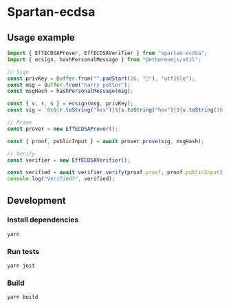 # Spartan-ecdsa

## Usage example

```typescript
import { EffECDSAProver, EffECDSAVerifier } from "spartan-ecdsa";
import { ecsign, hashPersonalMessage } from "@ethereumjs/util";

// Sign
const privKey = Buffer.from("".padStart(16, "🧙"), "utf16le");
const msg = Buffer.from("harry potter");
const msgHash = hashPersonalMessage(msg);

const { v, r, s } = ecsign(msg, privKey);
const sig = `0x${r.toString("hex")}${s.toString("hex")}${v.toString(16)}`;

// Prove
const prover = new EffECDSAProver();

const { proof, publicInput } = await prover.prove(sig, msgHash);

// Verify
const verifier = new EffECDSAVerifier();

const verified = await verifier.verify(proof.proof, proof.publicInput);
console.log("Verified?", verified);
```

## Development

### Install dependencies

```
yarn
```

### Run tests

```
yarn jest
```

### Build

```
yarn build
```
